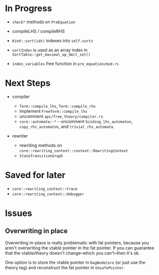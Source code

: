 # In Progress

- `check*` methods on `PreEquation` 
- compileLHS / compileRHS

- `Kind::sort(idx)` indexes into `self.sorts`
- `sortIndex` is used as an array index in `SortTable::get_maximal_op_decl_set()`
- `index_variables` free function in `pre_equation/mod.rs`

# Next Steps

- compiler
   - `Term::compile_lhs`, `Term::compile_rhs`
   - Implement `FreeTerm::compile_lhs`
   - uncomment `api/free_theory/compiler.rs`
   - `core::automata::*` - uncomment `binding_lhs_automaton`, `copy_rhs_automaton`, and `trivial_rhs_automata`.
 
- rewriter
  - rewriting methods on `core::rewriting_context::context::RewritingContext`
  - `StateTransitionGraph`

# Saved for later

- `core::rewriting_context::trace`
- `core::rewriting_context::debugger`

# Issues

## Overwriting in place
Overwriting in-place is really problematic with fat pointers, because you aren't 
overwriting the vtable pointer in the fat pointer. If you can guarantee that
the vtable/theory doesn't change–which you can't–then it's ok.

One option is to store the vtable pointer in `DagNodeCore` (or just use
the theory tag) and reconstruct the fat pointer in `UnsafePointer`.
